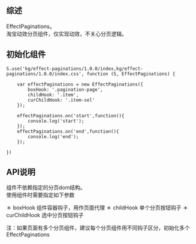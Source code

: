 ## 综述

EffectPaginations。  
淘宝动效分页组件，仅实现动效，不关心分页逻辑。

## 初始化组件
		
    S.use('kg/effect-paginations/1.0.0/index,kg/effect-paginations/1.0.0/index.css', function (S, EffectPaginations) {
        
        var effectPaginations = new EffectPaginations({
            boxHook: '.pagination-page',
            childHook: '.item',
            curChildHook: '.item-sel'
        });

        effectPaginations.on('start',function(){
            console.log('start');
        });
        effectPaginations.on('end',function(){
            console.log('end');
        });

    })

## API说明

组件不依赖指定的分页dom结构。  
使用组件时需要指定如下参数
  
  ＊ boxHook 组件容器钩子，用作页面代理
  ＊ childHook 单个分页按钮钩子
  ＊ curChildHook 选中分页按钮钩子

注：如果页面有多个分页组件，建议每个分页组件用不同钩子区分，初始化多个 EffectPaginations
